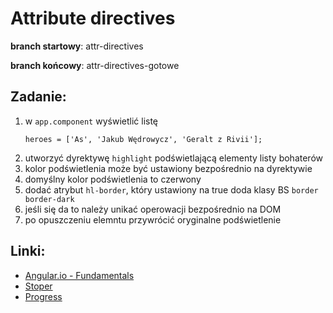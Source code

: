 # Attribute directives

**branch startowy**: attr-directives

**branch końcowy**: attr-directives-gotowe

## Zadanie:
1. w `app.component` wyświetlić listę
    ```
    heroes = ['As', 'Jakub Wędrowycz', 'Geralt z Rivii'];
    ```
1. utworzyć dyrektywę `highlight` podświetlającą elementy listy bohaterów
1. kolor podświetlenia może być ustawiony bezpośrednio na dyrektywie
1. domyślny kolor podświetlenia to czerwony
1. dodać atrybut `hl-border`, który ustawiony na true doda klasy BS `border border-dark`
1. jeśli się da to należy unikać operowacji bezpośrednio na DOM
1. po opuszczeniu elemntu przywrócić oryginalne podświetlenie

## Linki:
- [Angular.io - Fundamentals](https://angular.io/guide/attribute-directives)
- [Stoper](https://vclock.com/stopwatch/#)
- [Progress](https://docs.google.com/spreadsheets/d/1nRTxDM1nSRz4mBU_tiln9GKsfncoPwonR0h6qGYxb_Q/edit#gid=285080725)

